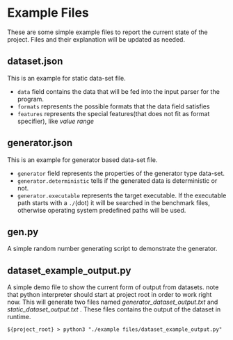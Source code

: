 # Example Files

These are some simple example files to report the current state of the project. Files and their explanation will be updated as needed.

## dataset.json

This is an example for static data-set file. 
* `data` field contains the data that will be fed into the input parser for the program.
* `formats` represents the possible formats that the data field satisfies
* `features` represents the special features(that does not fit as format specifier), like _value range_
  
## generator.json

This is an example for generator based data-set file.
* `generator` field represents the properties of the generator type data-set.
* `generator.deterministic` tells if the generated data is deterministic or not.
* `generator.executable` represents the target executable. If the executable path starts with a `./`(dot) it will be searched in the benchmark files, otherwise operating system predefined paths will be used.

## gen.py

A simple random number generating script to demonstrate the generator.

## dataset_example_output.py

A simple demo file to show the current form of output from datasets. note that python interpreter should start at project root in order to work right now. This will generate two files named _generator\_dataset\_output.txt_ and _static\_dataset\_output.txt_ . These files contains the output of the dataset in runtime.

`${project_root} > python3 "./example files/dataset_example_output.py"`